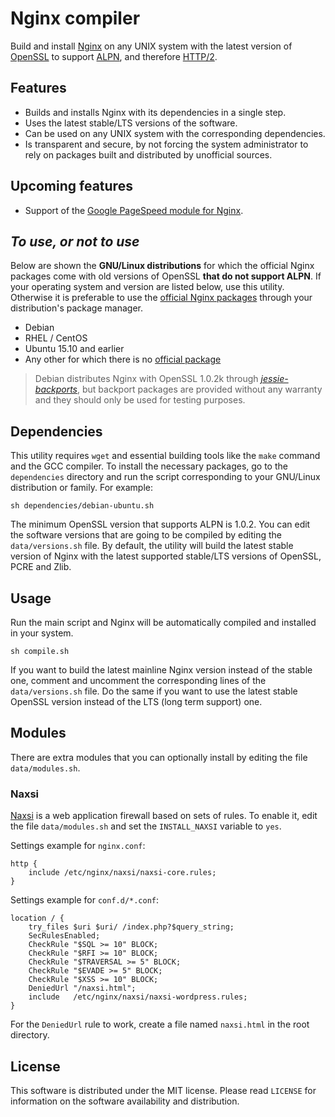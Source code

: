# Nginx compiler

Build and install [Nginx](https://nginx.org) on any UNIX system with the latest version of [OpenSSL](https://www.openssl.org/) to support [ALPN](https://en.wikipedia.org/wiki/Application-Layer_Protocol_Negotiation), and therefore [HTTP/2](https://en.wikipedia.org/wiki/HTTP/2).

## Features
* Builds and installs Nginx with its dependencies in a single step.
* Uses the latest stable/LTS versions of the software.
* Can be used on any UNIX system with the corresponding dependencies.
* Is transparent and secure, by not forcing the system administrator to rely on packages built and distributed by unofficial sources.

## Upcoming features
* Support of the [Google PageSpeed module for Nginx](https://github.com/pagespeed/ngx_pagespeed).

## *To use, or not to use*
Below are shown the **GNU/Linux distributions** for which the official Nginx packages come with old versions of OpenSSL **that do not support ALPN**. If your operating system and version are listed below, use this utility. Otherwise it is preferable to use the [official Nginx packages](https://nginx.org/en/linux_packages.html) through your distribution's package manager.

* Debian
* RHEL / CentOS
* Ubuntu 15.10 and earlier
* Any other for which there is no [official package](https://nginx.org/en/linux_packages.html)

> Debian distributes Nginx with OpenSSL 1.0.2k through *[jessie-backports](https://packages.debian.org/jessie-backports/nginx)*, but backport packages are provided without any warranty and they should only be used for testing purposes.

## Dependencies
This utility requires `wget` and essential building tools like the `make` command and the GCC compiler. To install the necessary packages, go to the `dependencies` directory and run the script corresponding to your GNU/Linux distribution or family. For example:
```Shell
sh dependencies/debian-ubuntu.sh
```

The minimum OpenSSL version that supports ALPN is 1.0.2. You can edit the software versions that are going to be compiled by editing the `data/versions.sh` file. By default, the utility will build the latest stable version of Nginx with the latest supported stable/LTS versions of OpenSSL, PCRE and Zlib.

## Usage
Run the main script and Nginx will be automatically compiled and installed in your system.

```Shell
sh compile.sh
```

If you want to build the latest mainline Nginx version instead of the stable one, comment and uncomment the corresponding lines of the `data/versions.sh` file. Do the same if you want to use the latest stable OpenSSL version instead of the LTS (long term support) one.

## Modules

There are extra modules that you can optionally install by editing the file `data/modules.sh`.

### Naxsi

[Naxsi](https://www.nbs-system.com/securite-informatique/outils-securite-informatique-open-source/naxsi/) is a web application firewall based on sets of rules. To enable it, edit the file `data/modules.sh` and set the `INSTALL_NAXSI` variable to `yes`.

Settings example for `nginx.conf`:
```Nginx
http {
    include /etc/nginx/naxsi/naxsi-core.rules;
}
```

Settings example for `conf.d/*.conf`:
```Nginx
location / {
    try_files $uri $uri/ /index.php?$query_string;
    SecRulesEnabled;
    CheckRule "$SQL >= 10" BLOCK;
    CheckRule "$RFI >= 10" BLOCK;
    CheckRule "$TRAVERSAL >= 5" BLOCK;
    CheckRule "$EVADE >= 5" BLOCK;
    CheckRule "$XSS >= 10" BLOCK;
    DeniedUrl "/naxsi.html"; 
    include   /etc/nginx/naxsi/naxsi-wordpress.rules;
}
```

For the `DeniedUrl` rule to work, create a file named `naxsi.html` in the root directory.

## License
This software is distributed under the MIT license. Please read `LICENSE` for information on the software availability and distribution.
